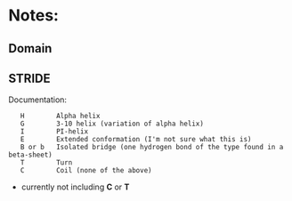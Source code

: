  # Notes:

## Domain

## STRIDE

Documentation:

       H	    Alpha helix
	   G	    3-10 helix (variation of alpha helix)
	   I	    PI-helix
	   E	    Extended conformation (I'm not sure what this is)
	   B or	b   Isolated bridge (one hydrogen bond of the type found in a beta-sheet)
	   T	    Turn
	   C	    Coil (none of the above)


 - currently not including **C** or **T**
